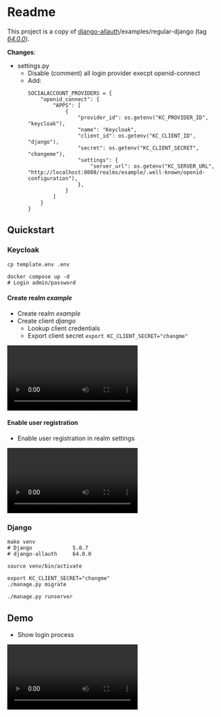 # Readme

This project is a copy of [django-allauth](https://github.com/pennersr/django-allauth)/examples/regular-django (tag *[64.0.0](https://github.com/pennersr/django-allauth/releases/tag/64.0.0)*).


**Changes**:

* settings.py
  * Disable (comment) all login provider execpt openid-connect
  * Add:
    ```
    SOCIALACCOUNT_PROVIDERS = {
        "openid_connect": {
            "APPS": [
                {
                    "provider_id": os.getenv("KC_PROVIDER_ID", "keycloak"),
                    "name": "Keycloak",
                    "client_id": os.getenv("KC_CLIENT_ID", "django"),
                    "secret": os.getenv("KC_CLIENT_SECRET", "changeme"),
                    "settings": {
                        "server_url": os.getenv("KC_SERVER_URL", "http://localhost:8080/realms/example/.well-known/openid-configuration"),
                    },
                }
            ]
        }
    }
    ```

## Quickstart


### Keycloak

```
cp template.env .env

docker compose up -d
# Login admin/password
```

#### Create realm *example*

* Create realm *example*
* Create client *django*
  * Lookup client credentials
  * Export client secret `export KC_CLIENT_SECRET="changme"`

![](./docs/kc-supp-1.mp4)

#### Enable user registration

* Enable user registration in realm settings

![](./docs/kc-supp-2.mp4)

### Django

```
make venv
# Django             5.0.7
# django-allauth     64.0.0

source venv/bin/activate

export KC_CLIENT_SECRET="changme"
./manage.py migrate

./manage.py runserver
```

## Demo

* Show login process

![](./docs/kc-supp-3.mp4)
